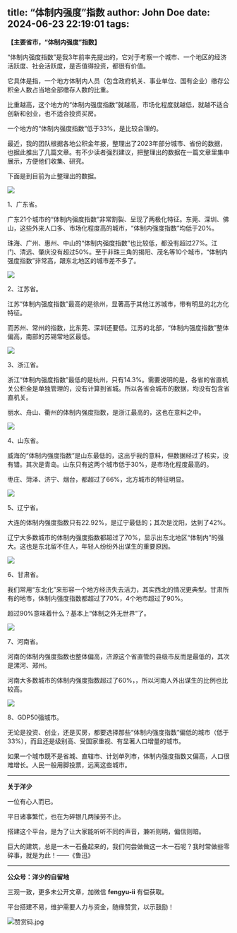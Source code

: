 title: “体制内强度”指数
author: John Doe
date: 2024-06-23 22:19:01
tags:
---
**【主要省市，“体制内强度”指数】**<!--more-->

“体制内强度指数”是我3年前率先提出的，它对于考察一个城市、一个地区的经济活跃度、社会活跃度，是否值得投资，都很有价值。

它具体是指，一个地方体制内人员（包含政府机关、事业单位、国有企业）缴存公积金人数占当地全部缴存人数的比重。

比重越高，这个地方的“体制内强度指数”就越高，市场化程度就越低，就越不适合创新和创业，也不适合投资买房。

一个地方的“体制内强度指数”低于33%，是比较合理的。

最近，我的团队根据各地公积金年报，整理出了2023年部分城市、省份的数据，也据此推出了几篇文章。有不少读者强烈建议，把整理出的数据在一篇文章里集中展示，方便他们收集、研究。

下面是到目前为止整理出的数据。

![](/images/20240623001.png)

1、广东省。

广东21个城市的“体制内强度指数”非常割裂、呈现了两极化特征。东莞、深圳、佛山，这些外来人口多、市场化程度高的城市，“体制内强度指数”均低于20%。

珠海、广州、惠州、中山的“体制内强度指数”也比较低，都没有超过27%。江门、清远、肇庆没有超过50%。至于非珠三角的揭阳、茂名等10个城市，“体制内强度指数”非常高，跟东北地区的城市差不多了。

![](/images/20240623002.png)

2、江苏省。

江苏“体制内强度指数”最高的是徐州，显著高于其他江苏城市，带有明显的北方化特征。

而苏州、常州的指数，比东莞、深圳还要低。江苏的北部，“体制内强度指数”整体偏高，南部的苏锡常地区最低。

![](/images/20240623003.png)

3、浙江省。

浙江“体制内强度指数”最低的是杭州，只有14.3%。需要说明的是，各省的省直机关公积金是单独管理的，没有计算到省城。所以各省会城市的数据，均没有包含省直机关。

丽水、舟山、衢州的体制内强度指数，是浙江最高的，这也在意料之中。

![](/images/20240623004.png)

4、山东省。

威海的“体制内强度指数”是山东最低的，这出乎我的意料，但数据经过了核实，没有错。其次是青岛。山东只有这两个城市低于30%，是市场化程度最高的。

枣庄、菏泽、济宁、烟台，都超过了66%，北方城市的特征明显。

![](/images/20240623005.png)

5、辽宁省。

大连的体制内强度指数只有22.92%，是辽宁最低的；其次是沈阳，达到了42%。

辽宁大多数城市的体制内强度指数都超过了70%，显示出东北地区“体制内”的强大。这也是东北留不住人，年轻人纷纷外出谋生的重要原因。

![](/images/20240623006.png)

6、甘肃省。

我们常用“东北化”来形容一个地方经济失去活力，其实西北的情况更典型。甘肃所有的地市，体制内强度指数都超过了70%，4个地市超过了90%。

超过90%意味着什么？基本上“体制之外无世界”了。

![](/images/20240623007.png)

7、河南省。

河南的体制内强度指数也整体偏高，济源这个省直管的县级市反而是最低的，其次是漯河、郑州。

河南大多数城市的体制内强度指数超过了60%，，所以河南人外出谋生的比例也比较高。

![](/images/20240623008.png)

8、GDP50强城市。

无论是投资、创业，还是买房，都要选择那些“体制内强度指数”偏低的城市（低于33%），而且还是级别高、受国家重视、有显著人口增量的城市。

如果一个城市既不是省城、直辖市、计划单列市，体制内强度指数又偏高，人口很难增长。人民一般用脚投票，远离这些城市。
- - -
**关于洋少**

一位有心人而已。

平日诸事繁忙，也在为碎银几两操劳不止。

搭建这个平台，是为了让大家能听听不同的声音，兼听则明，偏信则暗。

巨大的建筑，总是一木一石叠起来的，我们何尝做做这一木一石呢？我时常做些零碎事，就是为此！——《鲁迅》

---

**公众号：洋少的自留地** 

三观一致，更多未公开文章，加微信 **fengyu-ii** 有偿获取。

平台搭建不易，维护需要人力与资金，随缘赞赏，以示鼓励！

![赞赏码.jpg](/images/shang.jpg)
